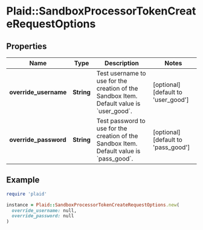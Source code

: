 # Plaid::SandboxProcessorTokenCreateRequestOptions

## Properties

| Name | Type | Description | Notes |
| ---- | ---- | ----------- | ----- |
| **override_username** | **String** | Test username to use for the creation of the Sandbox Item. Default value is &#x60;user_good&#x60;. | [optional][default to &#39;user_good&#39;] |
| **override_password** | **String** | Test password to use for the creation of the Sandbox Item. Default value is &#x60;pass_good&#x60;. | [optional][default to &#39;pass_good&#39;] |

## Example

```ruby
require 'plaid'

instance = Plaid::SandboxProcessorTokenCreateRequestOptions.new(
  override_username: null,
  override_password: null
)
```

